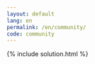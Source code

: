 ```yaml
---
layout: default
lang: en
permalink: /en/community/
code: community
---
```

{% include solution.html %}

